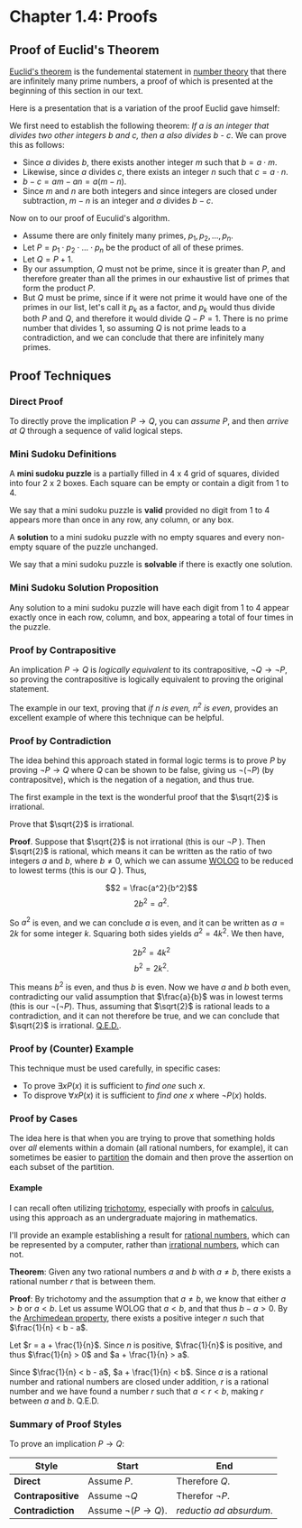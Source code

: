 # Chapter 1.4: Proofs

## Proof of Euclid's Theorem

[Euclid's theorem](https://en.wikipedia.org/wiki/Euclid%27s_theorem) is the
fundemental statement in
[number theory](https://en.wikipedia.org/wiki/Number_theory) that there are
infinitely many prime numbers, a proof of which is presented at the beginning
of this section in our text.

Here is a presentation that is a variation of the proof Euclid gave himself:

We first need to establish the following theorem: *If a is an integer that
divides two other integers b and c, then a also divides b - c*. We can prove
this as follows:

* Since $a$ divides $b$, there exists another integer $m$ such that
  $b = a \cdot m$.
* Likewise, since $a$ divides $c$, there exists an integer $n$ such that
  $c = a \cdot n$.
* $b - c = am - an = a(m - n)$.
* Since $m$ and $n$ are both integers and since integers are closed under
  subtraction, $m - n$ is an integer and $a$ divides $b - c$.

Now on to our proof of Euculid's algorithm.

* Assume there are only finitely many primes, $p_1, p_2, ..., p_n$.
* Let $P = p_1 \cdot p_2 \cdot ... \cdot p_n$ be the product of all of these
  primes.
* Let $Q = P + 1$.
* By our assumption, $Q$ must not be prime, since it is greater than $P$,
  and therefore greater than all the primes in our exhaustive list of primes
  that form the product $P$.
* But $Q$ must be prime, since if it were not prime it would have one of
  the primes in our list, let's call it $p_k$ as a factor, and $p_k$ would
  thus divide both $P$ and $Q$, and therefore it would divide $Q - P = 1$.
  There is no prime number that divides $1$, so assuming $Q$ is not prime
  leads to a contradiction, and we can conclude that there are infinitely
  many primes.


## Proof Techniques 

### Direct Proof

To directly prove the implication $P \rightarrow Q$, you can *assume* $P$,
and then *arrive at* $Q$ through a sequence of valid logical steps.

### Mini Sudoku Definitions

A **mini sudoku puzzle** is a partially filled in 4 x 4 grid of squares,
divided into four 2 x 2 boxes. Each square can be empty or contain a digit from
1 to 4.

We say that a mini sudoku puzzle is **valid** provided no digit from 1 to 4
appears more than once in any row, any column, or any box.

A **solution** to a mini sudoku puzzle with no empty squares and every
non-empty square of the puzzle unchanged.

We say that a mini sudoku puzzle is **solvable** if there is exactly one
solution.

### Mini Sudoku Solution Proposition

Any solution to a mini sudoku puzzle will have each digit from 1 to 4 appear
exactly once in each row, column, and box, appearing a total of four times in
the puzzle.


### Proof by Contrapositive

An implication $P \rightarrow Q$ is *logically equivalent* to its
contrapositive, $\lnot Q \rightarrow \lnot P$, so proving the contrapositive
is logically equivalent to proving the original statement.

The example in our text, proving that *if $n$ is even, $n^2$ is even*, provides
an excellent example of where this technique can be helpful.


### Proof by Contradiction

The idea behind this approach stated in formal logic terms is to prove
$P$ by proving $\lnot P \rightarrow Q$ where $Q$ can be shown to be false,
giving us $\lnot (\lnot P)$ (by contrapositve), which is the negation of a
negation, and thus true.

The first example in the text is the wonderful proof that the $\sqrt{2}$ is
irrational.

Prove that $\sqrt{2}$ is irrational.

**Proof**. Suppose that $\sqrt{2}$ is not irrational (this is our $\lnot P$ ).
Then $\sqrt{2}$ is rational, which means it can be written as the ratio of two
integers $a$ and $b$, where $b \ne 0$, which we can assume
[WOLOG](https://en.wikipedia.org/wiki/Without_loss_of_generality) to be reduced
to lowest terms (this is our $Q$ ). Thus,

$$2 = \frac{a^2}{b^2}$$
$$2b^2 = a^2.$$

So $a^2$ is even, and we can conclude $a$ is even, and it can be written
as $a = 2k$ for some integer $k$. Squaring both sides yields $a^2 = 4k^2$. We
then have,

$$2b^2 = 4k^2$$
$$b^2 = 2k^2.$$

This means $b^2$ is even, and thus $b$ is even. Now we have $a$ and $b$ both
even, contradicting our valid assumption that $\frac{a}{b}$ was in lowest
terms (this is our $\lnot (\lnot P)$. Thus, assuming that $\sqrt{2}$ is
rational leads to a contradiction, and it can not therefore be true, and we
can conclude that $\sqrt{2}$ is irrational.
[Q.E.D.](https://en.wikipedia.org/wiki/Q.E.D.). 


### Proof by (Counter) Example 

This technique must be used carefully, in specific cases:

* To prove $\exists x P(x)$ it is sufficient to *find one* such $x$.
* To disprove $\forall x P(x)$ it is sufficient to *find one* $x$ where 
  $\lnot P(x)$ holds. 


### Proof by Cases 

The idea here is that when you are trying to prove that something holds over
*all* elements within a domain (all rational numbers, for example), it can
sometimes be easier to
[partition](https://en.wikipedia.org/wiki/Partition_of_a_set) the domain and
then prove the assertion on each subset of the partition.

#### Example

I can recall often utilizing
[trichotomy](https://en.wikipedia.org/wiki/Law_of_trichotomy), especially with
proofs in [calculus](https://en.wikipedia.org/wiki/Calculus), using this
approach as an undergraduate majoring in mathematics.

I'll provide an example establishing a result for
[rational numbers](https://en.wikipedia.org/wiki/Rational_number), which can
be represented by a computer, rather than
[irrational numbers](https://en.wikipedia.org/wiki/Irrational_number), which
can not.

**Theorem**: Given any two rational numbers $a$ and $b$ with $a \ne b$, there
exists a rational number $r$ that is between them.

**Proof**: By trichotomy and the assumption that $a \ne b$, we know that
either $a > b$ or $a < b$. Let us assume WOLOG that $a < b$, and that thus
$b - a > 0$.  By the
[Archimedean property](https://en.wikipedia.org/wiki/Archimedean_property),
there exists a positive integer $n$ such that $\frac{1}{n} < b - a$. 

Let $r = a + \frac{1}{n}$. Since $n$ is positive, $\frac{1}{n}$ is positive,
and thus $\frac{1}{n} > 0$ and $a + \frac{1}{n} > a$.

Since $\frac{1}{n} < b - a$, $a + \frac{1}{n} < b$. Since $a$ is a rational
number and rational numbers are closed under addition, $r$ is a rational
number and we have found a number $r$ such that $a < r < b$, making $r$ between
$a$ and $b$. Q.E.D.


### Summary of Proof Styles 

To prove an implication $P \rightarrow Q$:

| Style              | Start                             | End                     |
|--------------------|-----------------------------------|------------------------|
| **Direct**         | Assume $P$.                       | Therefore $Q$.          |
| **Contrapositive** | Assume $\lnot Q$                  | Therefor $\lnot P$.     |
| **Contradiction**  | Assume $\lnot (P \rightarrow Q)$. | *reductio ad absurdum*. |
